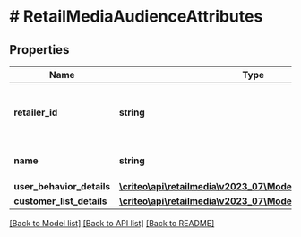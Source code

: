 # # RetailMediaAudienceAttributes

## Properties

Name | Type | Description | Notes
------------ | ------------- | ------------- | -------------
**retailer_id** | **string** | ID of the retailer associated with this audience |
**name** | **string** | Name of the audience. |
**user_behavior_details** | [**\criteo\api\retailmedia\v2023_07\Model\UserBehaviorDetails**](UserBehaviorDetails.md) |  | [optional]
**customer_list_details** | [**\criteo\api\retailmedia\v2023_07\Model\CustomerListDetails**](CustomerListDetails.md) |  | [optional]

[[Back to Model list]](../../README.md#models) [[Back to API list]](../../README.md#endpoints) [[Back to README]](../../README.md)
